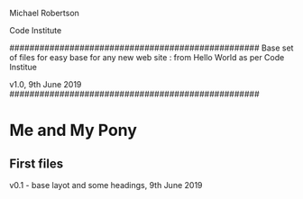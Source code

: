 Michael Robertson

Code Institute

##################################################
Base set of files for easy base for any new web site
: from Hello World as per Code Institue

v1.0, 9th June 2019
##################################################


<h1>Me and My Pony</h1>

<h2>First files</h2>

v0.1 - base layot and some headings, 9th June 2019